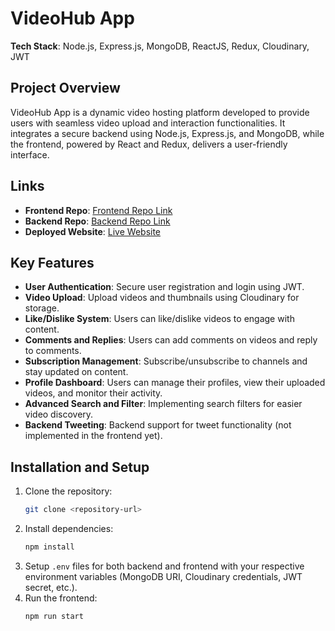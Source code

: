 
# VideoHub App

**Tech Stack**: Node.js, Express.js, MongoDB, ReactJS, Redux, Cloudinary, JWT

## Project Overview
VideoHub App is a dynamic video hosting platform developed to provide users with seamless video upload and interaction functionalities. It integrates a secure backend using Node.js, Express.js, and MongoDB, while the frontend, powered by React and Redux, delivers a user-friendly interface.

## Links

- **Frontend Repo**: [Frontend Repo Link](https://github.com/Jaiparasher/VideoHub)
- **Backend Repo**: [Backend Repo Link](https://github.com/Jaiparasher/youtube-backend)
- **Deployed Website**: [Live Website](https://gregarious-meringue-bdc828.netlify.app/)

## Key Features
- **User Authentication**: Secure user registration and login using JWT.
- **Video Upload**: Upload videos and thumbnails using Cloudinary for storage.
- **Like/Dislike System**: Users can like/dislike videos to engage with content.
- **Comments and Replies**: Users can add comments on videos and reply to comments.
- **Subscription Management**: Subscribe/unsubscribe to channels and stay updated on content.
- **Profile Dashboard**: Users can manage their profiles, view their uploaded videos, and monitor their activity.
- **Advanced Search and Filter**: Implementing search filters for easier video discovery.
- **Backend Tweeting**: Backend support for tweet functionality (not implemented in the frontend yet).

## Installation and Setup

1. Clone the repository:
   ```bash
   git clone <repository-url>
   ```
2. Install dependencies:
   ```bash
   npm install
   ```
3. Setup `.env` files for both backend and frontend with your respective environment variables (MongoDB URI, Cloudinary credentials, JWT secret, etc.).
4. Run the frontend:
   ```bash
   npm run start
   ```

